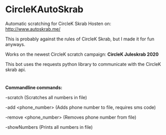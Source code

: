 # CircleKAutoSkrab
Automatic scratching for CircleK Skrab
Hosten on: http://www.autoskrab.me/

This is probably against the rules of CircleK Skrab, but I made it for fun anyways.

Works on the newest CircleK scratch campaign: **CircleK Juleskrab 2020**

This bot uses the requests python library to communicate with the CircleK skrab api.

#

**Commandline commands:**

-scratch (Scratches all numbers in file)

-add <phone_number> (Adds phone number to file, requires sms code)

-remove <phone_number> (Removes phone number from file)

-showNumbers (Prints all numbers in file)
